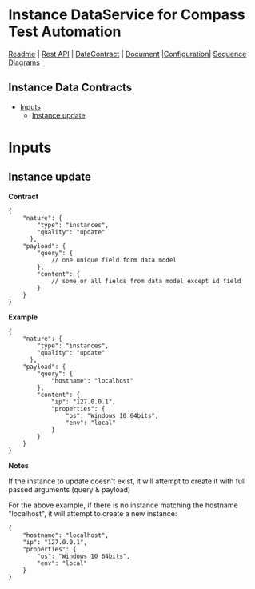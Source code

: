 # Instance DataService for Compass Test Automation
[Readme](README.md) | [Rest API](RESTAPI.md) | [DataContract](DATACONTRACT.md) | [Document](DOCUMENTATION.md) |[Configuration](CONFIGURATION.md)| [Sequence Diagrams](https://www.lucidchart.com/documents/edit/9980627b-2d6c-4a15-b610-235575b8801e)

## Instance Data Contracts

* [Inputs](#inputs)
    * [Instance update](#instance-update)
    
# Inputs

## Instance update

**Contract**

````
{
    "nature": {
        "type": "instances",
        "quality": "update"
      },
    "payload": {
        "query": {
            // one unique field form data model
        },
        "content": {
            // some or all fields from data model except id field
        }        
    }
}
````

**Example**

````
{
    "nature": {
        "type": "instances",
        "quality": "update"
      },
    "payload": {
        "query": {
            "hostname": "localhost"
        },
        "content": {
            "ip": "127.0.0.1",
            "properties": {
                "os": "Windows 10 64bits",
                "env": "local"
            }
        }        
    }
}
````

**Notes**

If the instance to update doesn't exist, it will attempt to create it with full passed arguments (query & payload)

For the above example, if there is no instance matching the hostname "localhost", it will attempt to create a new instance:

````
{
    "hostname": "localhost",
    "ip": "127.0.0.1",
    "properties": {
        "os": "Windows 10 64bits",
        "env": "local"
    }
}
````